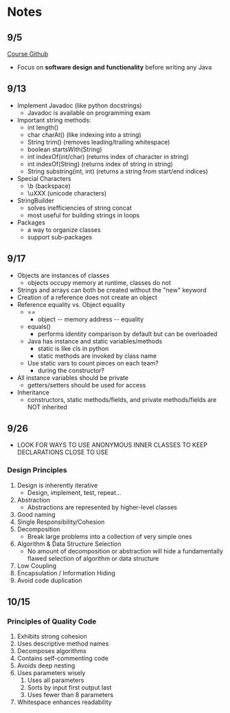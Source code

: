# Notes

## 9/5
[Course Github](https://github.com/softwareconstruction240)
- Focus on **software design and functionality** before writing any Java

## 9/13
- Implement Javadoc (like python docstrings)
  - Javadoc is available on programming exam
- Important string methods:
  - int length()
  - char charAt() (like indexing into a string)
  - String trim() (removes leading/trailing whitespace)
  - boolean startsWith(String)
  - int indexOf(int/char) (returns index of character in string)
  - int indexOf(String) (returns index of string in string)
  - String substring(int, int) (returns a string from start/end indices)
- Special Characters
  - \b (backspace)
  - \uXXX (unicode characters)
- StringBuilder
  - solves inefficiencies of string concat
  - most useful for building strings in loops
- Packages
  - a way to organize classes
  - support sub-packages

## 9/17
- Objects are instances of classes
  - objects occupy memory at runtime, classes do not
- Strings and arrays can both be created without the "new" keyword
- Creation of a reference does not create an object
- Reference equality vs. Object equality
  - ==
    - object -- memory address -- equality
  - equals()
    - performs identity comparison by default but can be overloaded
  - Java has instance and static variables/methods
    - static is like cls in python
    - static methods are invoked by class name
  - Use static vars to count pieces on each team?
    - during the constructor?
- All instance variables should be private
  - getters/setters should be used for access
- Inheritance
  - constructors, static methods/fields, and private methods/fields are NOT inherited

## 9/26
- LOOK FOR WAYS TO USE ANONYMOUS INNER CLASSES TO KEEP DECLARATIONS CLOSE TO USE

### Design Principles
1. Design is inherently iterative
     - Design, implement, test, repeat...
2. Abstraction
     - Abstractions are represented by higher-level classes
3. Good naming
4. Single Responsibility/Cohesion
5. Decomposition
     - Break large problems into a collection of very simple ones
6. Algorithm & Data Structure Selection
     - No amount of decomposition or abstraction will hide a fundamentally flawed selection of algorithm or data structure
7. Low Coupling
8. Encapsulation / Information Hiding
9. Avoid code duplication

## 10/15
### Principles of Quality Code
1. Exhibits strong cohesion
2. Uses descriptive method names
3. Decomposes algorithms
4. Contains self-commenting code
5. Avoids deep nesting
6. Uses parameters wisely
   1. Uses all parameters
   2. Sorts by input first output last
   3. Uses fewer than 8 parameters
7. Whitespace enhances readability